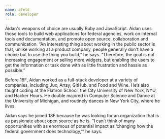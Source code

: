 ```yaml
---
name: afeld
role: developer
---
```

Aidan's weapons of choice are usually Ruby and JavaScript. Aidan uses those tools to build web applications for federal agencies, work on internal tools and documentation, and promote open source, collaboration and communication. “An interesting thing about working in the public sector is that, unlike working at a product company, people generally don't have a choice but to use the thing you build,” he says. “Therefore, the goal is not increasing engagement or selling more widgets, but enabling the users to get the information or task done with as little frustration and hassle as possible.”

Before 18F, Aidan worked as a full-stack developer at a variety of companies, including Jux, Artsy, GitHub, and Food and Wine. He’s also taught coding at the Flatiron School, the City University of New York, NYU, and Hacker Hours. He double majored in Computer Science and Dance at the University of Michigan, and routinely dances in New York City, where he lives.

Aidan says he joined 18F because he was looking for an organization that is as passionate about open source as he is. “I can’t think of many opportunities with as enormous of potential impact as ‘changing how the federal government does technology,’” he says.
